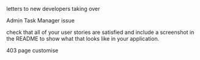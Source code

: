 letters to new developers taking over

Admin Task Manager issue




check that all of your user stories are satisfied and include a screenshot in the README to show what that looks like in your application.


403 page customise


